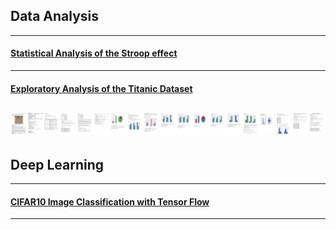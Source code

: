 ## Data Analysis
___

#### [Statistical Analysis of the Stroop effect](https://jkarakas.github.io/Statistical-Analysis-of-the-Stroop-effect/P1-Test-a-Perceptual-Phenomenon.html)
---
#### [Exploratory Analysis of the Titanic Dataset](https://jkarakas.github.io/Exploratory-Analysis-of-the-Titanic-Dataset/)
![](stitched.jpg)
---

## Deep Learning
___

#### [CIFAR10 Image Classification with Tensor Flow](https://jkarakas.github.io/Image_Classification/dlnd_image_classification.html)
---


